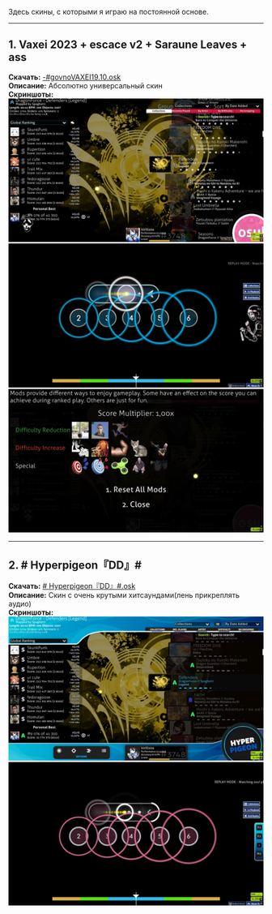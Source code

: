 Здесь скины, с которыми я играю на постоянной основе.

---


## 1. Vaxei 2023 + escace v2 + Saraune Leaves + ass
**Скачать:** [-#govnoVAXEI19.10.osk](https://drive.google.com/file/d/1EmS71y7SQohaK5xTS9QBZXk4XtQ_h-Kf/view?usp=sharing)  
**Описание:** Абсолютно универсальный скин  
**Скриншоты:**  
![Скриншот 1](screenshots/vaessa1.jpg)  
![Скриншот 2](screenshots/vaessa2.jpg)
![Скриншот 3](screenshots/vaessa3.jpg)


---


## 2. # Hyperpigeon『DD』#
**Скачать:** [# Hyperpigeon『DD』#.osk](https://drive.google.com/file/d/1Ei_duCO1e4sKdaxqs4mMRrGmyHMQefxp/view?usp=sharing)  
**Описание:** Скин с очень крутыми хитсаундами(лень прикреплять аудио)  
**Скриншоты:**  
![Скриншот 1](screenshots/hyppig1.jpg)  
![Скриншот 2](screenshots/hyppig2.jpg)
